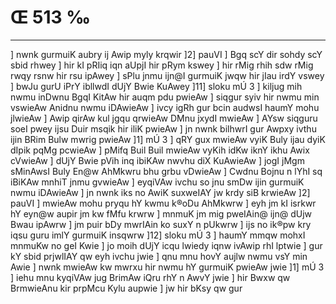# Œ 513 ‰
---
] nwnk gurmuiK aubry ij Awip myly krqwir ]2] pauVI ] Bgq scY dir
sohdy scY sbid rhwey ] hir kI pRIiq iqn aUpjI hir pRym kswey ] hir
rMig rhih sdw rMig rwqy rsnw hir rsu ipAwey ] sPlu jnmu ijn@I gurmuiK
jwqw hir jIau irdY vswey ] bwJu gurU iPrY ibllwdI dUjY Bwie KuAwey ]11]
sloku mÚ 3 ] kiljug mih nwmu inDwnu BgqI KitAw hir auqm pdu
pwieAw ] siqgur syiv hir nwmu min vswieAw Anidnu nwmu iDAwieAw ]
ivcy igRh gur bcin audwsI haumY mohu jlwieAw ] Awip qirAw kul jgqu
qrwieAw DMnu jxydI mwieAw ] AYsw siqguru soeI pwey ijsu Duir msqik hir
iliK pwieAw ] jn nwnk bilhwrI gur Awpxy ivthu ijin BRim Bulw mwrig
pwieAw ]1] mÚ 3 ] qRY gux mwieAw vyiK Buly ijau dyiK dIpik pqMg
pcwieAw ] pMifq Buil Buil mwieAw vyKih idKw iknY ikhu Awix cVwieAw
] dUjY Bwie pVih inq ibiKAw nwvhu diX KuAwieAw ] jogI jMgm sMinAwsI
Buly En@w AhMkwru bhu grbu vDwieAw ] Cwdnu Bojnu n lYhI sq iBiKAw
mnhiT jnmu gvwieAw ] eyqiVAw ivchu so jnu smDw ijin gurmuiK nwmu
iDAwieAw ] jn nwnk iks no AwiK suxweIAY jw krdy siB krwieAw ]2]
pauVI ] mwieAw mohu pryqu hY kwmu k®oDu AhMkwrw ] eyh jm kI isrkwr hY
eyn@w aupir jm kw fMfu krwrw ] mnmuK jm mig pweIAin@ ijn@ dUjw Bwau
ipAwrw ] jm puir bDy mwrIAin ko suxY n pUkwrw ] ijs no ik®pw kry iqsu
guru imlY gurmuiK insqwrw ]12] sloku mÚ 3 ] haumY mmqw mohxI mnmuKw
no geI Kwie ] jo moih dUjY icqu lwiedy iqnw ivAwip rhI lptwie ] gur kY
sbid prjwlIAY qw eyh ivchu jwie ] qnu mnu hovY aujlw nwmu vsY min
Awie ] nwnk mwieAw kw mwrxu hir nwmu hY gurmuiK pwieAw jwie ]1] mÚ
3 ] iehu mnu kyqiVAw jug BrimAw iQru rhY n AwvY jwie ] hir Bwxw qw
BrmwieAnu kir prpMcu Kylu aupwie ] jw hir bKsy qw gur
####
